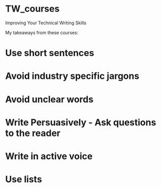 # TW_courses
Improving Your Technical Writing Skills

My takeaways from these courses:
# Use short sentences
# Avoid industry specific jargons
# Avoid unclear words
# Write Persuasively - Ask questions to the reader
# Write in active voice
# Use lists
